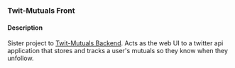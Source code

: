 ### Twit-Mutuals Front

#### Description

Sister project to [Twit-Mutuals Backend](https://github.com/gonzur/twit-mutuals-be). Acts as the web UI to a twitter api 
application that stores and tracks a user's mutuals so they know when they unfollow. 

